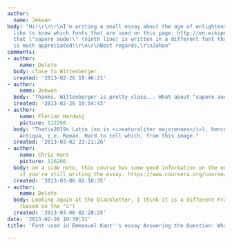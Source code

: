 ```yaml
---
author:
  name: Jekwan
body: "Hi!\r\n\r\nI'm writing a small essay about the age of enlightenment and would
  like to know which fonts that are used on this page: http://en.wikipedia.org/wiki/File:KantWasIstAufkl%C3%A4rung.png\r\n\r\nNote
  that \"sapere aude!\" (ninth line) is written in a different font than the rest.\r\n\r\nHelp
  is much appreciated!\r\n\r\nBest regards,\r\nJohan"
comments:
- author:
    name: Delete
  body: close to Wittenberger
  created: '2013-02-26 19:46:21'
- author:
    name: Jekwan
  body: 'Thanks. Wittenberger is pretty close... What about "sapere aude"? '
  created: '2013-02-26 19:54:43'
- author:
    name: Florian Hardwig
    picture: 112260
  body: "That\u2019s Latin (so is <i>naturaliter majorennes</i>), hence it is in an
    Antiqua, i.e. Roman. Hard to tell which, from this image."
  created: '2013-03-02 23:21:26'
- author:
    name: Chris Hunt
    picture: 116266
  body: on a side note, this course has some good information on the enlightenment,
    if you're still writing the essay. https://www.coursera.org/course/modernpostmodern
  created: '2013-03-06 02:10:35'
- author:
    name: Delete
  body: Looking again at the blackletter, I think it is a different Fraktur than Wittenberger
    (based on the "s")
  created: '2013-03-06 02:28:25'
date: '2013-02-26 19:39:31'
title: 'Font used in Emmanuel Kant''s essay Answering the Question: What is Enlightenment?'

---
```

